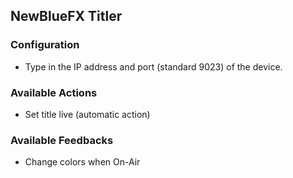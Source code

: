 ## NewBlueFX Titler

### Configuration
* Type in the IP address and port (standard 9023) of the device.

### Available Actions
* Set title live (automatic action)

### Available Feedbacks
* Change colors when On-Air